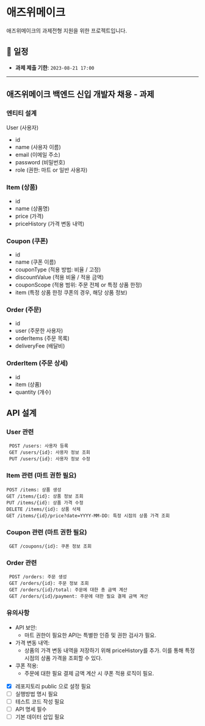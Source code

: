 # 애즈위메이크

애즈위메이크의 과제전형 지원을 위한 프로젝트입니다.

## 📅 일정

- **과제 제출 기한**: `2023-08-21 17:00`

------

## 애즈위메이크 백엔드 신입 개발자 채용 - 과제

### 엔티티 설계

User (사용자)

- id
- name (사용자 이름)
- email (이메일 주소)
- password (비밀번호)
- role (권한: 마트 or 일반 사용자)

### Item (상품)

- id
- name (상품명)
- price (가격)
- priceHistory (가격 변동 내역)

### Coupon (쿠폰)

- id
- name (쿠폰 이름)
- couponType (적용 방법: 비율 / 고정)
- discountValue (적용 비율 / 적용 금액)
- couponScope (적용 범위: 주문 전체 or 특정 상품 한정)
- item (특정 상품 한정 쿠폰의 경우, 해당 상품 정보)

### Order (주문)

- id
- user (주문한 사용자)
- orderItems (주문 목록)
- deliveryFee (배달비)

### OrderItem (주문 상세)

- id
- item (상품)
- quantity (개수)

## API 설계

### User 관련

``` POST /users: 사용자 등록```<br>
``` GET /users/{id}: 사용자 정보 조회```<br>
``` PUT /users/{id}: 사용자 정보 수정```<br>

### Item 관련 (마트 권한 필요)

``` POST /items: 상품 생성 ``` <br>
``` GET /items/{id}: 상품 정보 조회 ``` <br>
``` PUT /items/{id}: 상품 가격 수정 ``` <br>
``` DELETE /items/{id}: 상품 삭제 ``` <br>
``` GET /items/{id}/price?date=YYYY-MM-DD: 특정 시점의 상품 가격 조회 ``` <br>

### Coupon 관련 (마트 권한 필요)

``` GET /coupons/{id}: 쿠폰 정보 조회``` <br>

### Order 관련

``` POST /orders: 주문 생성``` <br>
``` GET /orders/{id}: 주문 정보 조회``` <br>
``` GET /orders/{id}/total: 주문에 대한 총 금액 계산``` <br>
``` GET /orders/{id}/payment: 주문에 대한 필요 결제 금액 계산``` <br>

### 유의사항

- API 보안:
    - 마트 권한이 필요한 API는 특별한 인증 및 권한 검사가 필요.
- 가격 변동 내역:
    - 상품의 가격 변동 내역을 저장하기 위해 priceHistory를 추가. 이를 통해 특정 시점의 상품 가격을 조회할 수 있다.
- 쿠폰 적용:
    - 주문에 대한 필요 결제 금액 계산 시 쿠폰 적용 로직이 필요.

- [x] 레포지토리 public 으로 설정 필요
- [ ] 실행방법 명시 필요
- [ ] 테스트 코드 작성 필요
- [ ] API 명세 필수
- [ ] 기본 데이터 삽입 필요
